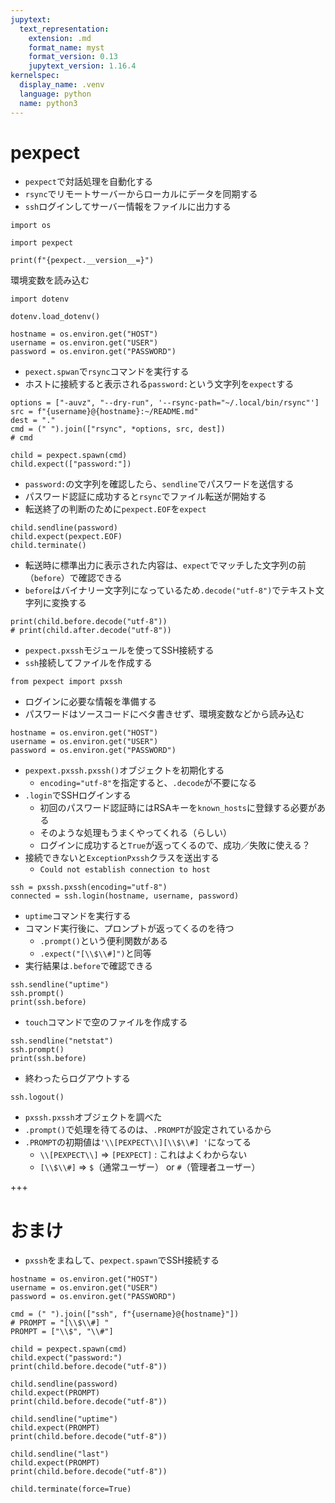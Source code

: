 ```yaml
---
jupytext:
  text_representation:
    extension: .md
    format_name: myst
    format_version: 0.13
    jupytext_version: 1.16.4
kernelspec:
  display_name: .venv
  language: python
  name: python3
---
```


# pexpect

- `pexpect`で対話処理を自動化する
- `rsync`でリモートサーバーからローカルにデータを同期する
- `ssh`ログインしてサーバー情報をファイルに出力する

```{code-cell} ipython3
import os

import pexpect

print(f"{pexpect.__version__=}")
```

環境変数を読み込む

```{code-cell} ipython3
import dotenv

dotenv.load_dotenv()
```

```{code-cell} ipython3
hostname = os.environ.get("HOST")
username = os.environ.get("USER")
password = os.environ.get("PASSWORD")
```

- `pexect.spwan`で`rsync`コマンドを実行する
- ホストに接続すると表示される`password:`という文字列を`expect`する

```{code-cell} ipython3
options = ["-auvz", "--dry-run", '--rsync-path="~/.local/bin/rsync"']
src = f"{username}@{hostname}:~/README.md"
dest = "."
cmd = (" ").join(["rsync", *options, src, dest])
# cmd
```

```{code-cell} ipython3
child = pexpect.spawn(cmd)
child.expect(["password:"])
```

- `password:`の文字列を確認したら、`sendline`でパスワードを送信する
- パスワード認証に成功すると`rsync`でファイル転送が開始する
- 転送終了の判断のために`pexpect.EOF`を`expect`

```{code-cell} ipython3
child.sendline(password)
child.expect(pexpect.EOF)
child.terminate()
```

- 転送時に標準出力に表示された内容は、`expect`でマッチした文字列の前（`before`）で確認できる
- `before`はバイナリー文字列になっているため`.decode("utf-8")`でテキスト文字列に変換する

```{code-cell} ipython3
print(child.before.decode("utf-8"))
# print(child.after.decode("utf-8"))
```

- `pexpect.pxssh`モジュールを使ってSSH接続する
- `ssh`接続してファイルを作成する

```{code-cell} ipython3
from pexpect import pxssh
```

- ログインに必要な情報を準備する
- パスワードはソースコードにベタ書きせず、環境変数などから読み込む

```{code-cell} ipython3
hostname = os.environ.get("HOST")
username = os.environ.get("USER")
password = os.environ.get("PASSWORD")
```

- `pexpext.pxssh.pxssh()`オブジェクトを初期化する
  - `encoding="utf-8"`を指定すると、`.decode`が不要になる
- `.login`でSSHログインする
  - 初回のパスワード認証時にはRSAキーを`known_hosts`に登録する必要がある
  - そのような処理もうまくやってくれる（らしい）
  - ログインに成功すると`True`が返ってくるので、成功／失敗に使える？
- 接続できないと`ExceptionPxssh`クラスを送出する
  - `Could not establish connection to host`

```{code-cell} ipython3
ssh = pxssh.pxssh(encoding="utf-8")
connected = ssh.login(hostname, username, password)
```

- `uptime`コマンドを実行する
- コマンド実行後に、プロンプトが返ってくるのを待つ
  - `.prompt()`という便利関数がある
  - `.expect("[\\$\\#]")`と同等
- 実行結果は`.before`で確認できる

```{code-cell} ipython3
ssh.sendline("uptime")
ssh.prompt()
print(ssh.before)
```

- `touch`コマンドで空のファイルを作成する

```{code-cell} ipython3
ssh.sendline("netstat")
ssh.prompt()
print(ssh.before)
```

- 終わったらログアウトする

```{code-cell} ipython3
ssh.logout()
```

- `pxssh.pxssh`オブジェクトを調べた
- `.prompt()`で処理を待てるのは、`.PROMPT`が設定されているから
- `.PROMPT`の初期値は``'\\[PEXPECT\\][\\$\\#] '``になってる
  - `\\[PEXPECT\\]` => `[PEXPECT]` : これはよくわからない
  - `[\\$\\#]` => `$`（通常ユーザー） or `#`（管理者ユーザー）

+++

# おまけ

- `pxssh`をまねして、`pexpect.spawn`でSSH接続する

```{code-cell} ipython3
hostname = os.environ.get("HOST")
username = os.environ.get("USER")
password = os.environ.get("PASSWORD")
```

```{code-cell} ipython3
cmd = (" ").join(["ssh", f"{username}@{hostname}"])
# PROMPT = "[\\$\\#] "
PROMPT = ["\\$", "\\#"]
```

```{code-cell} ipython3
child = pexpect.spawn(cmd)
child.expect("password:")
print(child.before.decode("utf-8"))
```

```{code-cell} ipython3
child.sendline(password)
child.expect(PROMPT)
print(child.before.decode("utf-8"))
```

```{code-cell} ipython3
child.sendline("uptime")
child.expect(PROMPT)
print(child.before.decode("utf-8"))
```

```{code-cell} ipython3
child.sendline("last")
child.expect(PROMPT)
print(child.before.decode("utf-8"))
```

```{code-cell} ipython3
child.terminate(force=True)
```

